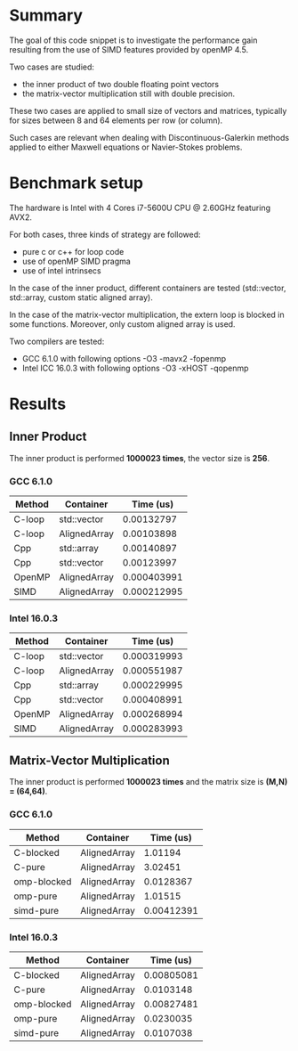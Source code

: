 # Summary
<p>
The goal of this code snippet is to investigate the performance gain
resulting from the use of SIMD features provided by openMP 4.5.
</p>

Two cases are studied:
- the inner product of two double floating point vectors
- the matrix-vector multiplication still with double precision.

These two cases are applied to small size of vectors and matrices,
typically for sizes between 8 and 64 elements per row (or column).

Such cases are relevant when dealing with Discontinuous-Galerkin
methods applied to either Maxwell equations or Navier-Stokes problems.

# Benchmark setup

The hardware is Intel with 4 Cores i7-5600U CPU @ 2.60GHz featuring
AVX2.

For both cases, three kinds of strategy are followed:
- pure c or c++ for loop code
- use of openMP SIMD pragma
- use of intel intrinsecs

In the case of the inner product, different containers are tested
(std::vector, std::array, custom static aligned array).

In the case of the matrix-vector multiplication, the extern loop is
blocked in some functions. Moreover, only custom aligned array is
used.

Two compilers are tested:
- GCC 6.1.0 with following options -O3 -mavx2 -fopenmp
- Intel ICC 16.0.3 with following options -O3 -xHOST -qopenmp

# Results

## Inner Product

The inner product is performed **1000023 times**, the vector size is **256**.

### GCC 6.1.0

| Method  |     Container  |   Time (us) |
|---------|----------------|-------------|
| C-loop  |   std::vector  | 0.00132797  |
| C-loop  |  AlignedArray  | 0.00103898  |
| Cpp     |    std::array  | 0.00140897  |
| Cpp     |   std::vector  | 0.00123997  |
| OpenMP  |  AlignedArray  | 0.000403991 |
| SIMD    |  AlignedArray  | 0.000212995 |

### Intel 16.0.3

| Method  |     Container  |   Time (us) |
|---------|----------------|-------------|
| C-loop  |   std::vector  | 0.000319993 |
| C-loop  |  AlignedArray  | 0.000551987 |
| Cpp     |    std::array  | 0.000229995 |
| Cpp     |   std::vector  | 0.000408991 |
| OpenMP  |  AlignedArray  | 0.000268994 |
| SIMD    |  AlignedArray  | 0.000283993 |



## Matrix-Vector Multiplication

The inner product is performed **1000023 times** and the matrix size is **(M,N) = (64,64)**.

### GCC 6.1.0

| Method       |     Container  |   Time (us) |
|--------------|----------------|-------------|
| C-blocked    |  AlignedArray  | 1.01194     |
| C-pure       |  AlignedArray  | 3.02451     |
| omp-blocked  |  AlignedArray  | 0.0128367   |
| omp-pure     |  AlignedArray  | 1.01515     |
| simd-pure    |  AlignedArray  | 0.00412391  |

### Intel 16.0.3

| Method       |     Container  |   Time (us) |
|--------------|----------------|-------------|
| C-blocked    |  AlignedArray  | 0.00805081  |
| C-pure       |  AlignedArray  | 0.0103148   |
| omp-blocked  |  AlignedArray  | 0.00827481  |
| omp-pure     |  AlignedArray  | 0.0230035   |
| simd-pure    |  AlignedArray  | 0.0107038   |
